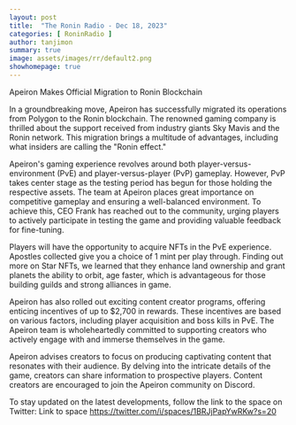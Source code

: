 ```yaml
---
layout: post
title:  "The Ronin Radio - Dec 18, 2023"
categories: [ RoninRadio ]
author: tanjimon
summary: true
image: assets/images/rr/default2.png
showhomepage: true
---
```


Apeiron Makes Official Migration to Ronin Blockchain

In a groundbreaking move, Apeiron has successfully migrated its operations from Polygon to the Ronin blockchain. The renowned gaming company is thrilled about the support received from industry giants Sky Mavis and the Ronin network. This migration brings a multitude of advantages, including what insiders are calling the "Ronin effect."

Apeiron's gaming experience revolves around both player-versus-environment (PvE) and player-versus-player (PvP) gameplay. However, PvP takes center stage as the testing period has begun for those holding the respective assets. The team at Apeiron places great importance on competitive gameplay and ensuring a well-balanced environment. To achieve this, CEO Frank has reached out to the community, urging players to actively participate in testing the game and providing valuable feedback for fine-tuning.

Players will have the opportunity to acquire NFTs in the PvE experience. Apostles collected give you a choice of 1 mint per play through. Finding out more on Star NFTs, we learned that they enhance land ownership and grant planets the ability to orbit, age faster, which is advantageous for those building guilds and strong alliances in game.

Apeiron has also rolled out exciting content creator programs, offering enticing incentives of up to $2,700 in rewards. These incentives are based on various factors, including player acquisition and boss kills in PvE. The Apeiron team is wholeheartedly committed to supporting creators who actively engage with and immerse themselves in the game.

Apeiron advises creators to focus on producing captivating content that resonates with their audience. By delving into the intricate details of the game, creators can share information to prospective players. Content creators are encouraged to join the Apeiron community on Discord.

To stay updated on the latest developments, follow the link to the space on Twitter: Link to space <a href="https://twitter.com/i/spaces/1BRJjPapYwRKw?s=20">https://twitter.com/i/spaces/1BRJjPapYwRKw?s=20</a>